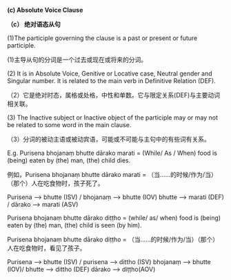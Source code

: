 **(c) Absolute Voice Clause** 

**（c） 绝对语态从句**

(1)The participle governing the clause is a past or present or future participle.

(1)主导从句的分词是一个过去或现在或将来的分词。

 (2) It is in Absolute Voice, Genitive or Locative case, Neutral gender and 
Singular number. It is related to the main verb in Definitive Relation (DEF). 

（2）它是绝对时态，属格或处格，中性和单数。它与限定关系(DEF)与主要动词相关联。

(3) The Inactive subject or Inactive object of the participle may or may not be 
related to some word in the main clause.

（3）分词的被动主语或被动宾语，可能或不可能与主句中的有些词有关系。

 E.g. Purisena bhojanaṃ bhutte dārako marati = (While/ As / When) food is  (being)  eaten by (the) man, (the) child dies.  

 例如，Purisena bhojanaṃ bhutte dārako marati = （当……的时候/作为/当） （那个）人在吃食物时，孩子死了。

Purisena       -->     bhutte (ISV) / bhojanaṃ       -->      bhutte (IOV)  bhutte      -->      marati (DEF) / dārako      -->    marati (ASV) 
                                            
Purisena bhojanaṃ bhutte dārako diṭṭho = (while/ as/ when) food is (being)  eaten by (the) man, (the) child is seen (by him). 

Purisena bhojanaṃ bhutte dārako diṭṭho = （当……的时候/作为/当）（那个）人在吃食物时，看见了孩子。

Purisena    -->      bhutte (ISV) / purisena      -->     dittho (ISV) bhojanaṃ      -->    bhutte (IOV)/ bhutte         -->    dittho (DEF) dārako       -->      diṭṭho(AOV) 
